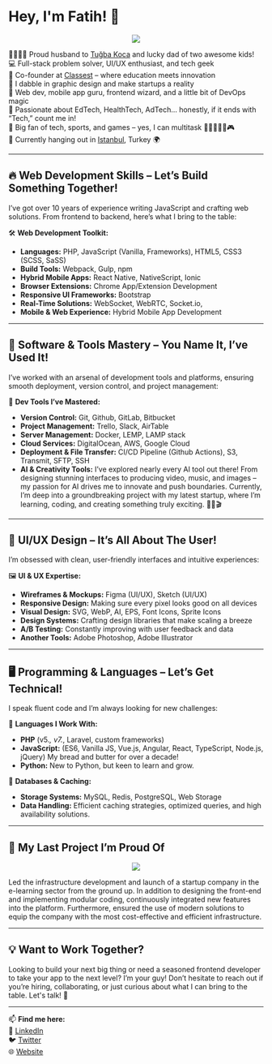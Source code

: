 # Hey, I'm Fatih! 👋

<p align="center"><a href="https://www.youtube.com/watch?v=YozjZ7JLFnY" target="_blank"><img src="https://github.com/user-attachments/assets/2d7c04db-ffa6-40ca-8ba0-fe4021c81b26"></a></p>  

👨‍👩‍👧‍👦 Proud husband to [Tuğba Koca](https://tugbayraktarkoca.netlify.app) and lucky dad of two awesome kids!  
💻 Full-stack problem solver, UI/UX enthusiast, and tech geek  
🏢 Co-founder at [Classest](https://classest.com) – where education meets innovation  
🎨 I dabble in graphic design and make startups a reality  
📱 Web dev, mobile app guru, frontend wizard, and a little bit of DevOps magic  
🤖 Passionate about EdTech, HealthTech, AdTech... honestly, if it ends with “Tech,” count me in!  
🦾 Big fan of tech, sports, and games – yes, I can multitask 🏊‍♂️⛹️‍♂️🎸🎮  
📍 Currently hanging out in [Istanbul](https://maps.app.goo.gl/UU6mM7UqKngpTcoc7), Turkey 🌍

---

## 🔥 Web Development Skills – Let’s Build Something Together!

I’ve got over 10 years of experience writing JavaScript and crafting web solutions. From frontend to backend, here’s what I bring to the table:

🛠 **Web Development Toolkit:**  
- **Languages:** PHP, JavaScript (Vanilla, Frameworks), HTML5, CSS3 (SCSS, SaSS)  
- **Build Tools:** Webpack, Gulp, npm  
- **Hybrid Mobile Apps:** React Native, NativeScript, Ionic  
- **Browser Extensions:** Chrome App/Extension Development  
- **Responsive UI Frameworks:** Bootstrap  
- **Real-Time Solutions:** WebSocket, WebRTC, Socket.io,   
- **Mobile & Web Experience:** Hybrid Mobile App Development

---

## 🚀 Software & Tools Mastery – You Name It, I’ve Used It!

I’ve worked with an arsenal of development tools and platforms, ensuring smooth deployment, version control, and project management:

🔧 **Dev Tools I’ve Mastered:**  
- **Version Control:** Git, Github, GitLab, Bitbucket  
- **Project Management:** Trello, Slack, AirTable  
- **Server Management:** Docker, LEMP, LAMP stack  
- **Cloud Services:** DigitalOcean, AWS, Google Cloud  
- **Deployment & File Transfer:** CI/CD Pipeline (Github Actions), S3, Transmit, SFTP, SSH  
- **AI & Creativity Tools:** I’ve explored nearly every AI tool out there! From designing stunning interfaces to producing video, music, and images – my passion for AI drives me to innovate and push boundaries. Currently, I’m deep into a groundbreaking project with my latest startup, where I’m learning, coding, and creating something truly exciting. 🚀🎨🎬  

---

## 🎨 UI/UX Design – It’s All About The User!

I’m obsessed with clean, user-friendly interfaces and intuitive experiences:

🖼 **UI & UX Expertise:**  
- **Wireframes & Mockups:** Figma (UI/UX), Sketch (UI/UX) 
- **Responsive Design:** Making sure every pixel looks good on all devices  
- **Visual Design:** SVG, WebP, AI, EPS, Font Icons, Sprite Icons  
- **Design Systems:** Crafting design libraries that make scaling a breeze  
- **A/B Testing:** Constantly improving with user feedback and data
- **Another Tools:** Adobe Photoshop, Adobe Illustrator 

---

## 🖥️ Programming & Languages – Let’s Get Technical!

I speak fluent code and I’m always looking for new challenges:

💾 **Languages I Work With:**  
- **PHP** (v5.*, v7.*, Laravel, custom frameworks)  
- **JavaScript:** (ES6, Vanilla JS, Vue.js, Angular, React, TypeScript, Node.js, jQuery) My bread and butter for over a decade!  
- **Python:** New to Python, but keen to learn and grow.

🔗 **Databases & Caching:**  
- **Storage Systems:** MySQL, Redis, PostgreSQL, Web Storage 
- **Data Handling:** Efficient caching strategies, optimized queries, and high availability solutions.

---

## 🙏 My Last Project I’m Proud Of
<p align="center"><a href="https://classest.com" target="_blank"><img src="https://user-images.githubusercontent.com/1655312/190709006-1ba54b08-d104-4781-a187-6fde23f6bb9c.png"></a></p>  
Led the infrastructure development and launch of a startup company in the e-learning sector from the ground up. In addition to designing the front-end and implementing modular coding, continuously integrated new features into the platform. Furthermore, ensured the use of modern solutions to equip the company with the most cost-effective and efficient infrastructure. 

---

## 💡 Want to Work Together?

Looking to build your next big thing or need a seasoned frontend developer to take your app to the next level? I’m your guy! Don’t hesitate to reach out if you’re hiring, collaborating, or just curious about what I can bring to the table. Let's talk! 🚀

---

📫 **Find me here:**  
💼 [LinkedIn](https://linkedin.com/in/fatihkoca)  
🐦 [Twitter](https://twitter.com/fatihkoca)  
🌐 [Website](https://fatihkoca.netlify.app)
